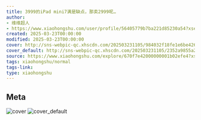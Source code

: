```yaml
---
title: 3999的iPad mini7满是缺点，那卖2999呢…
author:
- 维维超人
- https://www.xiaohongshu.com/user/profile/56405779b7ba221d85230a54?xsec_token=undefined
created: 2025-03-23T00:00:00
modified: 2025-03-23T00:00:00
cover: http://sns-webpic-qc.xhscdn.com/202503231105/984032f18fe1e6be4264376a9a04134a/1040g0083190qd10sl46g428rsjbni2ikh2j7fjg!nc_n_webp_prv_1
cover_default: http://sns-webpic-qc.xhscdn.com/202503231105/2352a9855a208f2086555fc0389f7005/1040g0083190qd10sl46g428rsjbni2ikh2j7fjg!nc_n_webp_mw_1
source: https://www.xiaohongshu.com/explore/670f7e42000000001b02efe4?xsec_token=ABBSE0_FY0o6hkB1UQ0IsVWzJ3S6MmpoakD7baMyoMD_U=
tags: xiaohongshu/normal
tags-link:
type: xiaohongshu
---
```


## Meta

![cover](http://sns-webpic-qc.xhscdn.com/202503231105/984032f18fe1e6be4264376a9a04134a/1040g0083190qd10sl46g428rsjbni2ikh2j7fjg!nc_n_webp_prv_1)
![cover_default](http://sns-webpic-qc.xhscdn.com/202503231105/2352a9855a208f2086555fc0389f7005/1040g0083190qd10sl46g428rsjbni2ikh2j7fjg!nc_n_webp_mw_1)
